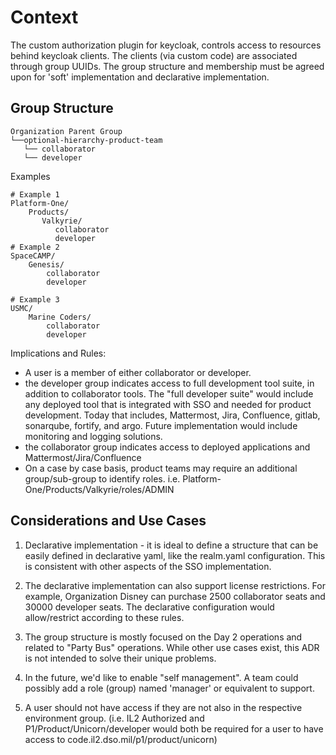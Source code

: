 # Context

The custom authorization plugin for keycloak, controls access to resources behind keycloak clients. The clients (via custom code) are associated through group UUIDs. The group structure and membership must be agreed upon for 'soft' implementation and declarative implementation.

## Group Structure

```
Organization Parent Group
└──optional-hierarchy-product-team
   └── collaborator
   └── developer
```

Examples
```
# Example 1
Platform-One/
    Products/
       Valkyrie/
          collaborator
          developer
# Example 2
SpaceCAMP/
    Genesis/
        collaborator
        developer

# Example 3
USMC/
    Marine Coders/
        collaborator
        developer
```

Implications and Rules:
- A user is a member of either collaborator or developer.
- the developer group indicates access to full development tool suite, in addition to collaborator tools. The "full developer suite" would include any deployed tool that is integrated with SSO and needed for product development. Today that includes, Mattermost, Jira, Confluence, gitlab, sonarqube, fortify, and argo. Future implementation would include monitoring and logging solutions.
- the collaborator group indicates access to deployed applications and Mattermost/Jira/Confluence
- On a case by case basis, product teams may require an additional group/sub-group to identify roles. i.e. Platform-One/Products/Valkyrie/roles/ADMIN

## Considerations and Use Cases

1. Declarative implementation - it is ideal to define a structure that can be easily defined in declarative yaml, like the realm.yaml configuration. This is consistent with other aspects of the SSO implementation.

2. The declarative implementation can also support license restrictions. For example, Organization Disney can purchase 2500 collaborator seats and 30000 developer seats. The declarative configuration would allow/restrict according to these rules.

3. The group structure is mostly focused on the Day 2 operations and related to "Party Bus" operations. While other use cases exist, this ADR is not intended to solve their unique problems.

4. In the future, we'd like to enable "self management". A team could possibly add a role (group) named 'manager' or equivalent to support.

5. A user should not have access if they are not also in the respective environment group. (i.e. IL2 Authorized and P1/Product/Unicorn/developer would both be required for a user to have access to code.il2.dso.mil/p1/product/unicorn)
